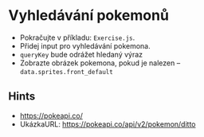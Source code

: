 # Vyhledávání pokemonů

- Pokračujte v příkladu: `Exercise.js`.
- Přidej input pro vyhledávání pokemona.
- `queryKey` bude odrážet hledaný výraz
- Zobrazte obrázek pokemona, pokud je nalezen – `data.sprites.front_default`

## Hints
- https://pokeapi.co/
- UkázkaURL: https://pokeapi.co/api/v2/pokemon/ditto
